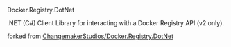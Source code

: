 Docker.Registry.DotNet

.NET (C#) Client Library for interacting with a Docker Registry API (v2 only).

forked from [ChangemakerStudios/Docker.Registry.DotNet](https://github.com/ChangemakerStudios/Docker.Registry.DotNet)



